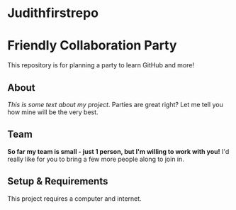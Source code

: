 # Judithfirstrepo
# Friendly Collaboration Party

This repository is for planning a party to learn GitHub and more!

## About
*This is some text about my project*.
Parties are great right? Let me tell you how mine will be the very best.

## Team
**So far my team is small - just 1 person, but I'm willing to work with you!**
I'd really like for you to bring a few more people along to join in.

## Setup & Requirements
This project requires a computer and internet.

